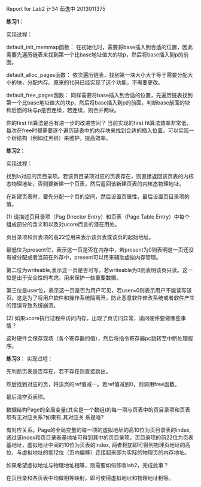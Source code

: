 Report for Lab2
计34 茹逸中 2013011375

**练习1：**

实现过程：

default_init_memmap函数：
在初始化时，需要将base插入到合适的位置，因此需要先遍历链表来找到第一个比base地址值大的块p，然后将base插入到p的前面。

default_alloc_pages函数：
依次遍历链表，找到第一块大小大于等于需要分配大小的块，分配内存。原来的代码已经实现了这个功能，不需要更改。

default_free_pages函数：
同样需要将base插入到合适的位置，先遍历链表找到第一个比base地址值大的块p，然后将base插入到p的前面。判断base前面的块和后面的块与p是否连续，若连续，则合并两块。

你的first fit算法是否有进一步的改进空间？
当前实现的first fit算法效率非常低，每次在free时都需要逐个遍历链表中的内存块来找到合适的插入位置。可以实现一个树结构（例如红黑树）来维护，提高效率。

**练习2：**

实现过程：

找到la对应的页目录项。若该页目录项对应的页表存在，则直接返回该页表的内核态物理地址，否则要新建一个页表，然后返回该新建页表的内核态物理地址。

在新建页表时，要先分配一个页的空间，然后设置页属性，最后设置页目录项的值。

(1) 请描述页目录项（Pag Director Entry）和页表（Page Table Entry）中每个组成部分的含义和以及对ucore而言的潜在用处。

页目录项和页表项的高22位用来表示该页表或该页的起始地址。

最低位为present位，表示这一页是否在内存中，若present为0则表明这一页还没有被分配或者当前在外存中，present可以用来辅助虚拟内存管理。

第二位为writeable,表示这一页是否可写，若writeable为0则表明该页只读。这一位是出于安全性的考虑，用来保护一些重要数据。

第三位是user位，表示这一页是否为用户可见，若user=0则表示用户不能读写该页。这是为了将用户软件和操作系统隔离开，防止恶意软件修改系统或者软件产生的错误导致系统崩溃。

(2) 如果ucore执行过程中访问内存，出现了页访问异常，请问硬件要做哪些事情？

这时硬件会保存现场（各个寄存器的值），然后将指令寄存器pc跳转至中断处理程序。

**练习3：**
实现过程：

先判断页表是否存在，若不存在则直接跳出。

然后找到对应的页，将该页的ref值减一。若ref值减到0，则调用free函数。

最后清空页表项。

数据结构Page的全局变量(其实是一个数组)的每一项与页表中的页目录项和页表项有无对应关系?如果有,其对应关 系是啥?

有对应关系。Page的全局变量的每一项的虚拟地址的高10位为页目录表的index, 通过该index和页目录表基地址可得到其中的页目录项。页目录项的前22位为页表基地址，虚拟地址中间的10位为页表的index, 两者相加即可得到物理页地址的高位，与虚拟地址的低12位（页内偏移）连接起来即为实际的物理页的内存地址。

如果希望虚拟地址与物理地址相等，则需要如何修改lab2，完成此事？

在页目录和各页表中均做相等映射，即可使得虚拟地址和物理地址相等。

